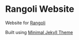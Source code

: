 # Rangoli Website

Website for [Rangoli](https://github.com/rnayabed/rangoli)

Built using [Minimal Jekyll Theme](https://github.com/pages-themes/minimal)
